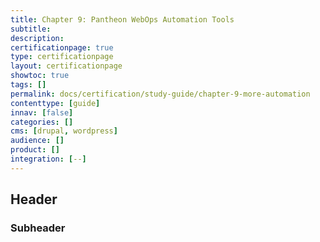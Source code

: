 ```yaml
---
title: Chapter 9: Pantheon WebOps Automation Tools
subtitle:
description:
certificationpage: true
type: certificationpage
layout: certificationpage
showtoc: true
tags: []
permalink: docs/certification/study-guide/chapter-9-more-automation
contenttype: [guide]
innav: [false]
categories: []
cms: [drupal, wordpress]
audience: []
product: []
integration: [--]
---
```


## Header
### Subheader
